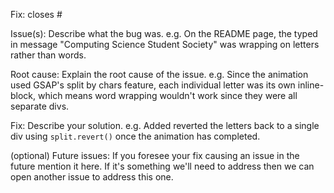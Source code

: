 Fix:
closes #

Issue(s):
Describe what the bug was.
e.g. On the README page, the typed in message "Computing Science Student Society" was wrapping on letters rather than words.

Root cause:
Explain the root cause of the issue.
e.g. Since the animation used GSAP's split by chars feature, each individual letter was its own inline-block, which means word wrapping wouldn't work since they were all separate divs.

Fix:
Describe your solution.
e.g. Added reverted the letters back to a single div using `split.revert()` once the animation has completed.

(optional) Future issues:
If you foresee your fix causing an issue in the future mention it here. 
If it's something we'll need to address then we can open another issue to address this one.
